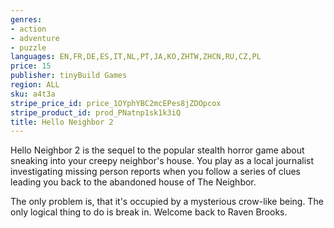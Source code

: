 ```yaml
---
genres:
- action
- adventure
- puzzle
languages: EN,FR,DE,ES,IT,NL,PT,JA,KO,ZHTW,ZHCN,RU,CZ,PL
price: 15
publisher: tinyBuild Games
region: ALL
sku: a4t3a
stripe_price_id: price_1OYphYBC2mcEPes8jZDOpcox
stripe_product_id: prod_PNatnp1sk1k3iQ
title: Hello Neighbor 2
---
```


Hello Neighbor 2 is the sequel to the popular stealth horror game about sneaking into your creepy neighbor's house. You play as a local journalist investigating missing person reports when you follow a series of clues leading you back to the abandoned house of The Neighbor.

The only problem is, that it's occupied by a mysterious crow-like being. The only logical thing to do is break in. Welcome back to Raven Brooks.